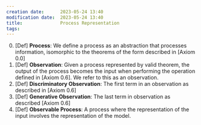 ```yaml
---
creation date:		2023-05-24 13:40
modification date:	2023-05-24 13:40
title: 				Process Representation
tags:
---
```

0. [Def] **Process**: We define a process as an abstraction that processes information, isomorphic to the theorems of the form described in [Axiom 0.0]
1. [Def] **Observation**: Given a process represented by valid theorem, the output of the process becomes the input when performing the operation defined in [Axiom 0.6]. We refer to this as an observation.
2. [Def] **Discriminatory Observation**: The first term in an observation as described in [Axiom 0.6]
3. [Def] **Generative Observation**: The last term in observation as described [Axiom 0.6]
4. [Def] **Observable Process**: A process where the representation of the input involves the representation of the model.
